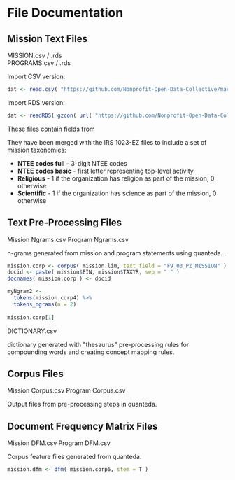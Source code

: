 # File Documentation


## Mission Text Files

MISSION.csv / .rds  
PROGRAMS.csv / .rds  

Import CSV version:

```r
dat <- read.csv( "https://github.com/Nonprofit-Open-Data-Collective/machine_learning_mission_codes/blob/master/DATA/MISSION.csv?raw=true", stringsAsFactors=F )
```

Import RDS version:

```r
dat <- readRDS( gzcon( url( "https://github.com/Nonprofit-Open-Data-Collective/machine_learning_mission_codes/blob/master/DATA/MISSION.rds?raw=true" )))
```

These files contain fields from 

They have been merged with the IRS 1023-EZ files to include a set of mission taxonomies:

* **NTEE codes full** - 3-digit NTEE codes
* **NTEE codes basic** - first letter representing top-level activity
* **Religious** - 1 if the organization has religion as part of the mission, 0 otherwise
* **Scientific** - 1 if the organization has science as part of the mission, 0 otherwise


## Text Pre-Processing Files

Mission Ngrams.csv
Program Ngrams.csv

n-grams generated from mission and program statements using quanteda...

```r
mission.corp <- corpus( mission.lim, text_field = "F9_03_PZ_MISSION" )
docid <- paste( mission$EIN, mission$TAXYR, sep = " " )
docnames( mission.corp ) <- docid

myNgram2 <- 
  tokens(mission.corp4) %>%
  tokens_ngrams(n = 2)
  
mission.corp[1]
```

DICTIONARY.csv

dictionary generated with "thesaurus" pre-processing rules for compounding words and creating concept mapping rules. 


## Corpus Files

Mission Corpus.csv
Program Corpus.csv

Output files from pre-processing steps in quanteda. 


## Document Frequency Matrix Files

Mission DFM.csv
Program DFM.csv

Corpus feature files generated from quanteda. 

```r
mission.dfm <- dfm( mission.corp6, stem = T )
```

